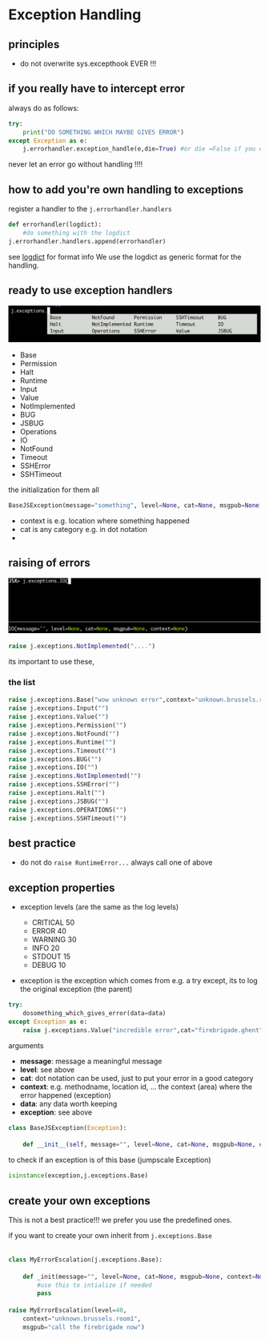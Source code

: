 # Exception Handling

## principles

- do not overwrite sys.excepthook EVER !!!

## if you really have to intercept error

always do as follows:

```python
try:
    print("DO SOMETHING WHICH MAYBE GIVES ERROR")
except Exception as e:    
    j.errorhandler.exception_handle(e,die=True) #or die =False if you don't want to stop
```

never let an error go without handling !!!!

## how to add you're own handling to exceptions

register a handler to the ```j.errorhandler.handlers```

```python
def errorhandler(logdict):
    #do something with the logdict
j.errorhandler.handlers.append(errorhandler)
```

see [logdict](logdict.md) for format info
We use the logdict as generic format for the handling.

## ready to use exception handlers

![](images/exceptions.png)

- Base
- Permission
- Halt
- Runtime
- Input
- Value
- NotImplemented
- BUG
- JSBUG
- Operations
- IO
- NotFound
- Timeout
- SSHError
- SSHTimeout

the initialization for them all

```python
BaseJSException(message="something", level=None, cat=None, msgpub=None,context=None,exception=None)
```

- context is e.g. location where something happened
- cat is any category e.g. in dot notation
- 

## raising of errors

![](images/raise.png)

```python
raise j.exceptions.NotImplemented("....")
```

its important to use these,


### the list

```python
raise j.exceptions.Base("wow unknown error",context="unknown.brussels.room1",msgpub="call the firebrigade now")
raise j.exceptions.Input("")
raise j.exceptions.Value("")
raise j.exceptions.Permission("")
raise j.exceptions.NotFound("")
raise j.exceptions.Runtime("")
raise j.exceptions.Timeout("")
raise j.exceptions.BUG("")
raise j.exceptions.IO("")
raise j.exceptions.NotImplemented("")
raise j.exceptions.SSHError("")
raise j.exceptions.Halt("")
raise j.exceptions.JSBUG("")
raise j.exceptions.OPERATIONS("")
raise j.exceptions.SSHTimeout("")
```

## best practice

- do not do ```raise RuntimeError...``` always call one of above

## exception properties

- exception levels  (are the same as the log levels)
  - CRITICAL 	50
  - ERROR 	40
  - WARNING 	30
  - INFO 	    20
  - STDOUT 	15
  - DEBUG 	10

- exception is the exception which comes from e.g. a try except, its to log the original exception (the parent)

```python
try:
    dosomething_which_gives_error(data=data)
except Exception as e:
    raise j.exceptions.Value("incredible error",cat="firebrigade.ghent",data=data,original_exception=e)
```

arguments
- **message**: message a meaningful message
- **level**: see above
- **cat**: dot notation can be used, just to put your error in a good category
- **context**: e.g. methodname, location id, ... the context (area) where the error happened (exception)
- **data**: any data worth keeping 
- **exception**: see above

```python
class BaseJSException(Exception):
  
    def __init__(self, message="", level=None, cat=None, msgpub=None, context=None, data=None, exception=None):

```

to check if an exception is of this base (jumpscale Exception)

```python
isinstance(exception,j.exceptions.Base)
```

## create your own exceptions

This is not a best practice!!! we prefer you use the predefined ones.

if you want to create your own inherit from ```j.exceptions.Base```

```python

class MyErrorEscalation(j.exceptions.Base):

    def _init(message="", level=None, cat=None, msgpub=None, context=None)):
        #use this to intialize if needed
        pass

raise MyErrorEscalation(level=40,
    context="unknown.brussels.room1",
    msgpub="call the firebrigade now")

```

